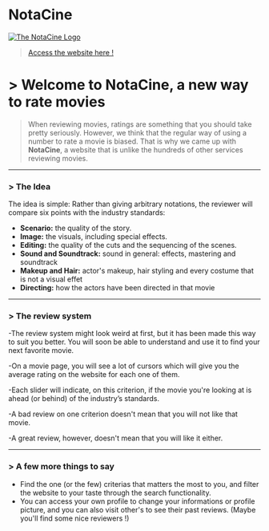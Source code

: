 # NotaCine

[![The NotaCine Logo](https://i.imgur.com/FTCAyFV.jpg)](https://notacine.herokuapp.com)

> [Access the website here !](https://notacine.herokuapp.com)
# > Welcome to **NotaCine**, a new way to rate movies

 >When reviewing movies, ratings are something that you should take pretty seriously. However, we think that the regular way of using a number to rate a movie is biased. That is why we came up with **NotaCine**, a website that is unlike the hundreds of other services reviewing movies. 
 ***
 ### > The Idea
 
 The idea is simple: Rather than giving arbitrary notations, the reviewer will compare six points with the industry standards:
 * **Scenario:** the quality of the story.
 * **Image:** the visuals, including special effects.
 * **Editing:** the quality of the cuts and the sequencing of the scenes.
 * **Sound and Soundtrack:** sound in general: effects, mastering and soundtrack
 * **Makeup and Hair:** actor's makeup, hair styling and every costume that is not a visual effet
 * **Directing:** how the actors have been directed in that movie

***
### > The review system
-The review system might look weird at first, but it has been made this way to suit you better. You will soon be able to understand and use it to find your next favorite movie. 

-On a movie page, you will see a lot of cursors which will give you the average rating on the website for each one of them.

-Each slider will indicate, on this criterion, if the movie you're looking at is ahead (or behind) of the industry’s standards.

-A bad review on one criterion doesn't mean that you will not like that movie.

-A great review, however, doesn't mean that you will like it either.

***
### > A few more things to say

* Find the one (or the few) criterias that matters the most to you, and filter the website to your taste through the search functionality.
* You can access your own profile to change your informations or profile picture, and you can also visit other's to see their past reviews. (Maybe you'll find some nice reviewers !)

